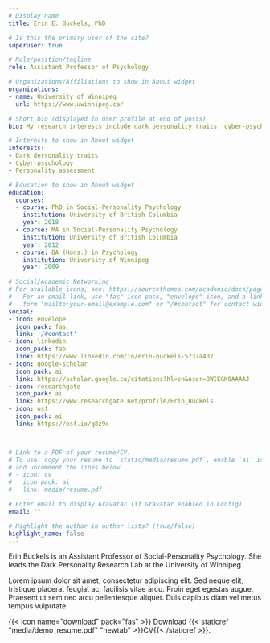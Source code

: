 ```yaml
---
# Display name
title: Erin E. Buckels, PhD

# Is this the primary user of the site?
superuser: true

# Role/position/tagline
role: Assistant Professor of Psychology

# Organizations/Affiliations to show in About widget
organizations:
- name: University of Winnipeg
  url: https://www.uwinnipeg.ca/

# Short bio (displayed in user profile at end of posts)
bio: My research interests include dark personality traits, cyber-psychology, and personality assessment.

# Interests to show in About widget
interests:
- Dark dersonality traits
- Cyber-psychology
- Personality assessment

# Education to show in About widget
education:
  courses:
  - course: PhD in Social-Personality Psychology
    institution: University of British Columbia
    year: 2018
  - course: MA in Social-Personality Psychology
    institution: University of British Columbia
    year: 2012
  - course: BA (Hons.) in Psychology
    institution: University of Winnipeg
    year: 2009

# Social/Academic Networking
# For available icons, see: https://sourcethemes.com/academic/docs/page-builder/#icons
#   For an email link, use "fas" icon pack, "envelope" icon, and a link in the
#   form "mailto:your-email@example.com" or "/#contact" for contact widget.
social:
- icon: envelope
  icon_pack: fas
  link: '/#contact'
- icon: linkedin
  icon_pack: fab
  link: https://www.linkedin.com/in/erin-buckels-5737a437
- icon: google-scholar  
  icon_pack: ai
  link: https://scholar.google.ca/citations?hl=en&user=8WIEGK0AAAAJ
- icon: researchgate
  icon_pack: ai
  link: https://www.researchgate.net/profile/Erin_Buckels
- icon: osf
  icon_pack: ai
  link: https://osf.io/q8z9x



# Link to a PDF of your resume/CV.
# To use: copy your resume to `static/media/resume.pdf`, enable `ai` icons in `params.toml`, 
# and uncomment the lines below.
# - icon: cv
#   icon_pack: ai
#   link: media/resume.pdf

# Enter email to display Gravatar (if Gravatar enabled in Config)
email: ""

# Highlight the author in author lists? (true/false)
highlight_name: false
---
```


Erin Buckels is an Assistant Professor of Social-Personality Psychology. She leads the Dark Personality Research Lab at the University of Winnipeg.

Lorem ipsum dolor sit amet, consectetur adipiscing elit. Sed neque elit, tristique placerat feugiat ac, facilisis vitae arcu. Proin eget egestas augue. Praesent ut sem nec arcu pellentesque aliquet. Duis dapibus diam vel metus tempus vulputate.

{{< icon name="download" pack="fas" >}} Download {{< staticref "media/demo_resume.pdf" "newtab" >}}CV{{< /staticref >}}.
